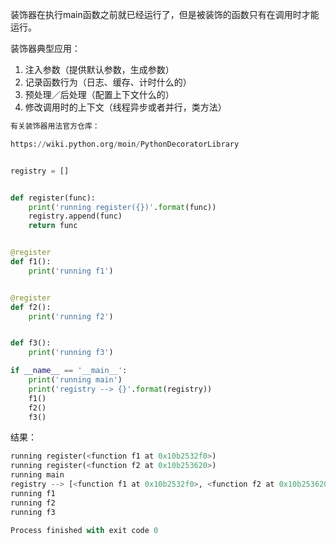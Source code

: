 装饰器在执行main函数之前就已经运行了，但是被装饰的函数只有在调用时才能运行。

装饰器典型应用：

1. 注入参数（提供默认参数，生成参数）
2. 记录函数行为（日志、缓存、计时什么的）
3. 预处理／后处理（配置上下文什么的）
4. 修改调用时的上下文（线程异步或者并行，类方法）

```python
有关装饰器用法官方仓库：

https://wiki.python.org/moin/PythonDecoratorLibrary


registry = []


def register(func):
    print('running register({})'.format(func))
    registry.append(func)
    return func


@register
def f1():
    print('running f1')


@register
def f2():
    print('running f2')


def f3():
    print('running f3')

if __name__ == '__main__':
    print('running main')
    print('registry --> {}'.format(registry))
    f1()
    f2()
    f3()
```



结果：

```python
running register(<function f1 at 0x10b2532f0>)
running register(<function f2 at 0x10b253620>)
running main
registry --> [<function f1 at 0x10b2532f0>, <function f2 at 0x10b253620>]
running f1
running f2
running f3

Process finished with exit code 0
```



